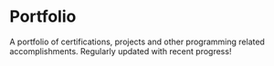 # Portfolio
A portfolio of certifications, projects and other programming related accomplishments. Regularly updated with recent progress!
